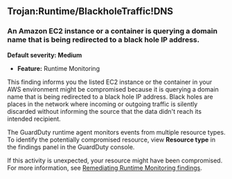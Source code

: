 Trojan:Runtime/BlackholeTraffic!DNS
-----------------------------------

### An Amazon EC2 instance or a container is querying a domain name that is being redirected to a black hole IP address.

**Default severity: Medium**

* **Feature:** Runtime Monitoring

This finding informs you the listed EC2 instance or the container in your AWS environment might be compromised because it is querying a domain name that is being redirected to a black hole IP address. Black holes are places in the network where incoming or outgoing traffic is silently discarded without informing the source that the data didn't reach its intended recipient.

The GuardDuty runtime agent monitors events from multiple resource types. To identify the potentially compromised resource, view **Resource type** in the findings panel in the GuardDuty console.

If this activity is unexpected, your resource might have been compromised. For more information, see [Remediating Runtime Monitoring findings](https://docs.aws.amazon.com/guardduty/latest/ug/guardduty-remediate-runtime-monitoring.html).
